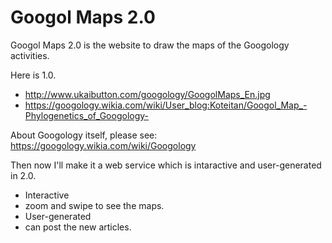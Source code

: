 # Googol Maps 2.0

Googol Maps 2.0 is the website to draw the maps of the Googology activities.

Here is 1.0.
- http://www.ukaibutton.com/googology/GoogolMaps_En.jpg
- https://googology.wikia.com/wiki/User_blog:Koteitan/Googol_Map_-Phylogenetics_of_Googology-

About Googology itself, please see: https://googology.wikia.com/wiki/Googology

Then now I'll make it a web service which is intaractive and user-generated in 2.0.

- Interactive
 - zoom and swipe to see the maps.
- User-generated
 - can post the new articles.
